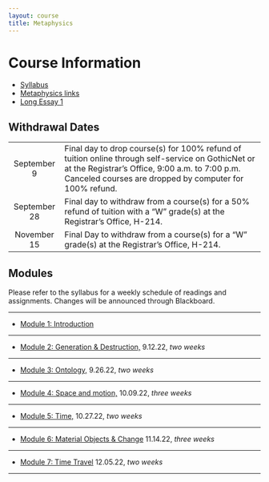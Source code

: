 ```yaml
---
layout: course
title: Metaphysics
---
```


# Course Information

+ [Syllabus](Syllabus.pdf)
+ [Metaphysics links](https://pegasus.cc.ucf.edu/~janzb/metaphysics/)
+ [Long Essay 1](long1)


## Withdrawal Dates

|         |     | 
| :-------------: | ------------- | 
| September 9 | Final day to drop course(s) for 100% refund of tuition online through self-service on GothicNet or at the Registrar’s Office, 9:00 a.m. to 7:00 p.m. Canceled courses are dropped by computer for 100% refund. |
| September 28 | Final day to withdraw from a course(s) for a 50% refund of tuition with a “W” grade(s) at the Registrar’s Office, H-214. |
| November 15  | Final Day to withdraw from a course(s) for a “W” grade(s) at the Registrar’s Office, H-214.|

## Modules

Please refer to the syllabus for a weekly schedule of readings and assignments. Changes will be announced through Blackboard. 

---
+ [Module 1: Introduction](introduction) 

---

+ [Module 2: Generation & Destruction,](parmenides) 9.12.22, *two weeks*

---

+ [Module 3: Ontology,](ontology) 9.26.22, *two weeks* 

---

+ [Module 4: Space and motion,](space) 10.09.22, *three weeks* 
---

+ [Module 5: Time,](time) 10.27.22, *two weeks* 
---

+ [Module 6: Material Objects & Change](change) 11.14.22, *three weeks* 

---


+ [Module 7: Time Travel](TT) 12.05.22, *two weeks*

---
